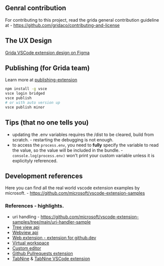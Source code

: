 ## Genral contribution

For contributing to this project, read the grida general contribution guideline at - https://github.com/gridaco/contributing-and-license

## The UX Design

[Grida VSCode extension design on Figma](https://www.figma.com/file/7nypWFtOiqRieFkv9Qjmsq)

## Publishing (for Grida team)

Learn more at [publishing-extension](https://code.visualstudio.com/api/working-with-extensions/publishing-extension)

```sh
npm install -g vsce
vsce login bridged
vsce publish
# or with auto version up
vsce publish minor
```

## Tips (that no one tells you)

- updating the .env variables requires the /dist to be cleared, build from scratch. - restarting the debugging is not enough.
- to access the `process.env`, you need to **fully** specify the variable to read the value, so the value will be included in the bundle. - `console.log(process.env)` won't print your custom variable unless it is explicityly referenced.

## Development references

Here you can find all the real world vscode extension examples by microsoft. - https://github.com/microsoft/vscode-extension-samples

### References - highlights.

- uri handling - https://github.com/microsoft/vscode-extension-samples/tree/main/uri-handler-sample
- [Tree view api](https://code.visualstudio.com/api/extension-guides/tree-view)
- [Webview api](https://code.visualstudio.com/api/extension-guides/webview)
- [Web extension - extension for github.dev](https://code.visualstudio.com/api/extension-guides/web-extensions)
- [Virtual workspace](https://code.visualstudio.com/api/extension-guides/virtual-workspaces)
- [Custom editor](https://github.com/microsoft/vscode-extension-samples/tree/main/custom-editor-sample)
- [Github Pullrequests extension](https://github.com/microsoft/vscode-pull-request-github)
- [TabNine](https://github.com/codota/TabNine) & [TabNine VSCode extension](https://github.com/codota/tabnine-vscode)
